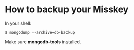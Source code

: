 How to backup your Misskey
==========================

In your shell:
``` shell
$ mongodump --archive=db-backup
```

Make sure **mongodb-tools** installed.
